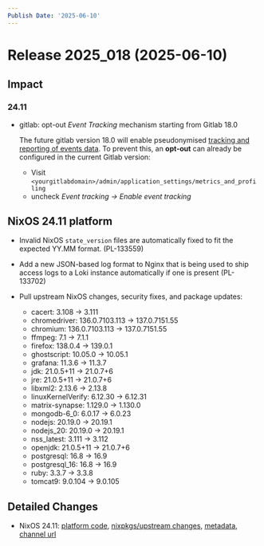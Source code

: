 ```yaml
---
Publish Date: '2025-06-10'
---
```



# Release 2025_018 (2025-06-10)

## Impact

### 24.11

- gitlab: opt-out *Event Tracking* mechanism starting from Gitlab 18.0
  
  The future gitlab version 18.0 will enable pseudonymised [tracking and reporting of events data](https://about.gitlab.com/blog/2025/03/26/more-granular-product-usage-insights-for-gitlab-self-managed-and-dedicated/). To prevent this, an **opt-out** can already be configured in the current Gitlab version:
  - Visit `<yourgitlabdomain>/admin/application_settings/metrics_and_profiling`
  - uncheck *Event tracking -> Enable event tracking*


## NixOS 24.11 platform

- Invalid NixOS `state_version` files are automatically fixed to fit the expected YY.MM format. (PL-133559)

- Add a new JSON-based log format to Nginx that is being used to ship access logs to a Loki instance automatically if one is present (PL-133702)

- Pull upstream NixOS changes, security fixes, and package updates:
    - cacert: 3.108 -> 3.111
    - chromedriver: 136.0.7103.113 -> 137.0.7151.55
    - chromium: 136.0.7103.113 -> 137.0.7151.55
    - ffmpeg: 7.1 -> 7.1.1
    - firefox: 138.0.4 -> 139.0.1
    - ghostscript: 10.05.0 -> 10.05.1
    - grafana: 11.3.6 -> 11.3.7
    - jdk: 21.0.5+11 -> 21.0.7+6
    - jre: 21.0.5+11 -> 21.0.7+6
    - libxml2: 2.13.6 -> 2.13.8
    - linuxKernelVerify: 6.12.30 -> 6.12.31
    - matrix-synapse: 1.129.0 -> 1.130.0
    - mongodb-6_0: 6.0.17 -> 6.0.23
    - nodejs: 20.19.0 -> 20.19.1
    - nodejs_20: 20.19.0 -> 20.19.1
    - nss_latest: 3.111 -> 3.112
    - openjdk: 21.0.5+11 -> 21.0.7+6
    - postgresql: 16.8 -> 16.9
    - postgresql_16: 16.8 -> 16.9
    - ruby: 3.3.7 -> 3.3.8
    - tomcat9: 9.0.104 -> 9.0.105


## Detailed Changes

- NixOS 24.11: [platform code](https://github.com/flyingcircusio/fc-nixos/compare/876fce4282e349a18b8659f4ec8cb28e8e9737fe...d24f622b578b9b3817d63dfbf7d84605ce1c6b91), [nixpkgs/upstream changes](https://github.com/flyingcircusio/nixpkgs/compare/afd0aa3c7ae4efc3b83a4e36abd5369f3f29d7cb...5a2dab9baa5ab5e9a85d593f6502928c885b5be9), [metadata](https://my.flyingcircus.io/releases/metadata/fc-24.11-production/2025_018), [channel url](https://hydra.flyingcircus.io/build/4514412/download/1/nixexprs.tar.xz)


